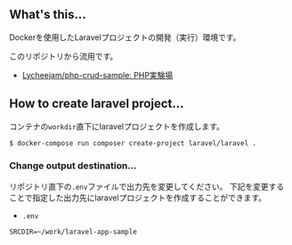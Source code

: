 ## What's this...

Dockerを使用したLaravelプロジェクトの開発（実行）環境です。

このリポジトリから流用です。

* [Lycheejam/php\-crud\-sample: PHP実験場](https://github.com/Lycheejam/php-crud-sample)

## How to create laravel project...

コンテナの`workdir`直下にlaravelプロジェクトを作成します。

```sh
$ docker-compose run composer create-project laravel/laravel .
```

### Change output destination...

リポジトリ直下の`.env`ファイルで出力先を変更してください。
下記を変更することで指定した出力先にlaravelプロジェクトを作成することができます。

* `.env`

```env
SRCDIR=~/work/laravel-app-sample
```